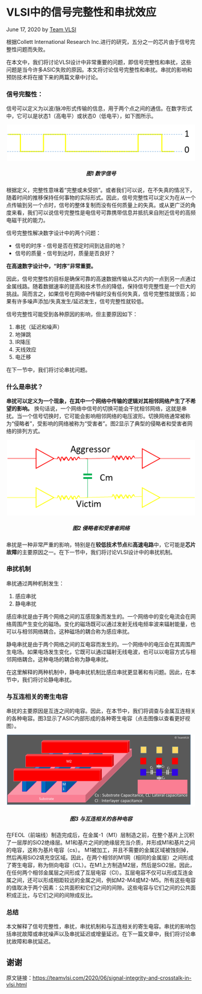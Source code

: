 # VLSI中的信号完整性和串扰效应

June 17, 2020 by [Team VLSI](https://teamvlsi.com/author/team-vlsi)

根据Collett International Research Inc.进行的研究，五分之一的芯片由于信号完整性问题而失败。

在本文中，我们将讨论VLSI设计中非常重要的问题，即信号完整性和串扰，这些问题是当今许多ASIC失败的原因。本文将讨论信号完整性和串扰。串扰的影响和预防技术将在接下来的两篇文章中讨论。

### 信号完整性：
信号可以定义为以波/脉冲形式传输的信息，用于两个点之间的通信。在数字形式中，它可以是状态1（高电平）或状态0（低电平），如下图所示。

<div style="text-align:center;">
  <img src="image-24.png" alt="ASIC Flow" width="500" />
  <h5>图1 数字信号</h5>
</div>


根据定义，完整性意味着“完整或未受损”。或者我们可以说，在不失真的情况下，随着时间的推移保持任何事物的实际形式。因此，信号完整性可以定义为在从一个点传输到另一个点时，信号的整体复制而没有任何质量上的失真。或从更广泛的角度来看，我们可以说信号完整性是电信号可靠携带信息并抵抗来自附近信号的高频电磁干扰的能力。

信号完整性解决数字设计中的两个问题：

- 信号的时序 - 信号是否在预定时间到达目的地？
- 信号的质量 - 信号到达时，质量是否良好？

**在高速数字设计中，“时序”非常重要。**

因此，信号完整性的目标是确保可靠的高速数据传输从芯片内的一点到另一点通过金属线路。随着数据速率的提高和技术节点的降低，保持信号完整性是一个巨大的挑战。简而言之，如果信号在网络中传输时没有任何失真，信号完整性就很高；如果有许多噪声添加/失真发生/延迟发生，信号完整性就较低。

信号完整性可能受到各种原因的影响，但主要原因如下：

1. 串扰（延迟和噪声）
2. 地弹跳
3. IR降压
4. 天线效应
5. 电迁移 

在下一节中，我们将讨论串扰问题。

### 什么是串扰？

**串扰可以定义为一个现象，在其中一个网络中传输的逻辑对其相邻网络产生了不希望的影响。** 换句话说，一个网络中信号的切换可能会干扰相邻网络，这就是串扰。当一个信号切换时，它可能会影响相邻网络的电压波形。切换网络通常被称为“侵略者”，受影响的网络被称为“受害者”。图2显示了典型的侵略者和受害者网络的排列方式。


<div style="text-align:center;">
  <img src="image-25.png" alt="ASIC Flow" width="500" />
  <h5>图2 侵略者和受害者网络</h5>
</div>

串扰是一种非常严重的影响，特别是在**较低技术节点**和**高速电路**中，它可能是**芯片故障**的主要原因之一。在下一节中，我们将讨论VLSI设计中的串扰机制。

### 串扰机制

串扰通过两种机制发生：

1. 感应串扰
2. 静电串扰 

感应串扰是由于两个网络之间的互感现象而发生的。一个网络中的变化电流会在网络周围产生变化的磁场。变化的磁场既可以通过发射无线电频率波来辐射能量，也可以与相邻网络耦合。这种磁场的耦合称为感应串扰。

静电串扰是由于两个网络之间的互电容而发生的。一个网络中的电压会在其周围产生电场。如果电场发生变化，它既可以通过辐射无线电波，也可以以电容方式与相邻网络耦合。这种电场的耦合称为静电串扰。

在这里解释的两种机制中，静电串扰机制比感应串扰更显著和有问题。因此，在本节中，我们将讨论静电串扰。

### 与互连相关的寄生电容

串扰的主要原因是互连之间的电容。因此，在本节中，我们将调查与金属互连相关的各种电容。图3显示了ASIC内部形成的各种寄生电容（点击图像以查看更好视图）。

<div style="text-align:center;">
  <img src="image-26.png" alt="ASIC Flow" width="500" />
  <h5>图3 与互连相关的各种电容</h5>
</div>

在FEOL（前端线）制造完成后，在金属-1（M1）层制造之前，在整个基片上沉积了一层厚的SiO2绝缘层。M1和基片之间的绝缘层充当介质，并形成M1和基片之间的电容，这称为基片电容（cs）。 M1被加工，并且不需要的金属区域被蚀刻掉，然后再用SiO2填充空区域。因此，在两个相邻的M1网（相同的金属层）之间形成了寄生电容，称为侧向电容（CL）。在M1上方制造M2层，然后是SiO2层。因此，在任何两个相邻金属层之间形成了互层电容（CI）。互层电容不仅可以形成互连金属之间，还可以形成相距较远的金属之间，例如M2-M4或M2-M5。所有这些电容的值取决于两个因素：公共面积和它们之间的间隙。这些电容与它们之间的公共面积成正比，与它们之间的间隙成反比。

### 总结
本文解释了信号完整性，串扰，串扰机制和与互连相关的寄生电容。串扰的影响包括串扰故障或串扰噪声以及串扰延迟或增量延迟。在下一篇文章中，我们将讨论串扰故障和串扰延迟。

## 谢谢

原文链接：https://teamvlsi.com/2020/06/signal-integrity-and-crosstalk-in-vlsi.html